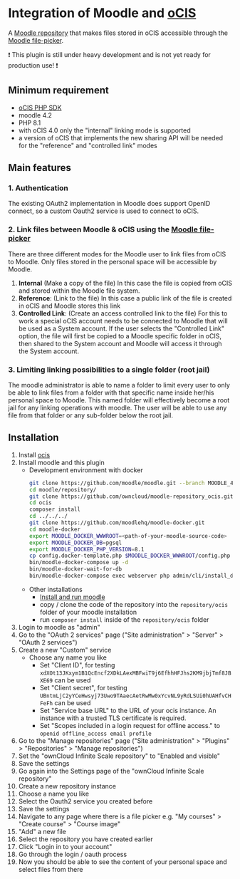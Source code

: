 # Integration of Moodle and [oCIS](https://doc.owncloud.com/ocis/next/)

A [Moodle repository](https://docs.moodle.org/402/en/Repositories) that makes files stored in oCIS accessible through the [Moodle file-picker](https://docs.moodle.org/402/en/File_picker).

:exclamation: This plugin is still under heavy development and is not yet ready for production use! :exclamation:

## Minimum requirement
- [oCIS PHP SDK](https://github.com/owncloud/ocis-php-sdk/)
- moodle 4.2
- PHP 8.1
- with oCIS 4.0 only the "internal" linking mode is supported
- a version of oCIS that implements the new sharing API will be needed for the "reference" and "controlled link" modes

## Main features

### 1. Authentication
The existing OAuth2 implementation in Moodle does support OpenID connect, so a custom Oauth2 service is used to connect to oCIS.

### 2. Link files between Moodle & oCIS using the [Moodle file-picker](https://docs.moodle.org/402/en/File_picker)

There are three different modes for the Moodle user to link files from oCIS to Moodle. Only files stored in the personal space will be accessible by Moodle.

1. **Internal** (Make a copy of the file)
   In this case the file is copied from oCIS and stored within the Moodle file system.
2. **Reference**: (Link to the file)
   In this case a public link of the file is created in oCIS and Moodle stores this link
3. **Controlled Link**: (Create an access controlled link to the file)
   For this to work a special oCIS account needs to be connected to Moodle that will be used as a System account. If the user selects the "Controlled Link" option, the file will first be copied to a Moodle specific folder in oCIS, then shared to the System account and Moodle will access it through the System account.

### 3. Limiting linking possibilities to a single folder (root jail)

The moodle administrator is able to name a folder to limit every user to only be able to link files from a folder with that specific name inside her/his personal space to Moodle. This named folder will effectively become a root jail for any linking operations with moodle. The user will be able to use any file from that folder or any sub-folder below the root jail.

## Installation

1. Install [ocis](https://doc.owncloud.com/ocis/next/quickguide/quickguide.html)
2. Install moodle and this plugin
   - Development environment with docker
     ```bash
     git clone https://github.com/moodle/moodle.git --branch MOODLE_402_STABLE --single-branch --depth=1
     cd moodle/repository/
     git clone https://github.com/owncloud/moodle-repository_ocis.git ocis
     cd ocis
     composer install
     cd ../../../
     git clone https://github.com/moodlehq/moodle-docker.git
     cd moodle-docker
     export MOODLE_DOCKER_WWWROOT=<path-of-your-moodle-source-code>
     export MOODLE_DOCKER_DB=pgsql
     export MOODLE_DOCKER_PHP_VERSION=8.1
     cp config.docker-template.php $MOODLE_DOCKER_WWWROOT/config.php
     bin/moodle-docker-compose up -d
     bin/moodle-docker-wait-for-db
     bin/moodle-docker-compose exec webserver php admin/cli/install_database.php --agree-license --fullname="Docker moodle" --shortname="docker_moodle" --summary="Docker moodle site" --adminpass="admin" --adminemail="admin@example.com"
     ```
   - Other installations
     - [Install and run moodle](https://docs.moodle.org/402/en/Installing_Moodle)
     - copy / clone the code of the repository into the `repository/ocis` folder of your moodle installation
     - run `composer install` inside of the `repository/ocis` folder
3. Login to moodle as "admin"
4. Go to the "OAuth 2 services" page ("Site administration" > "Server" > "OAuth 2 services")
5. Create a new "Custom" service
   - Choose any name you like
     - Set "Client ID", for testing `xdXOt13JKxym1B1QcEncf2XDkLAexMBFwiT9j6EfhhHFJhs2KM9jbjTmf8JBXE69` can be used
     - Set "Client secret", for testing `UBntmLjC2yYCeHwsyj73Uwo9TAaecAetRwMw0xYcvNL9yRdLSUi0hUAHfvCHFeFh` can be used
     - Set "Service base URL" to the URL of your ocis instance. An instance with a trusted TLS certificate is required. 
     - Set "Scopes included in a login request for offline access." to `openid offline_access email profile`
6. Go to the "Manage repositories" page ("Site administration" > "Plugins" > "Repositories" > "Manage repositories")
7. Set the "ownCloud Infinite Scale repository" to "Enabled and visible"
8. Save the settings
9. Go again into the Settings page of the "ownCloud Infinite Scale repository"
10. Create a new repository instance
11. Choose a name you like
12. Select the Oauth2 service you created before
13. Save the settings
14. Navigate to any page where there is a file picker e.g. "My courses" > "Create course" > "Course image"
15. "Add" a new file
16. Select the repository you have created earlier
17. Click "Login in to your account"
18. Go through the login / oauth process
19. Now you should be able to see the content of your personal space and select files from there

